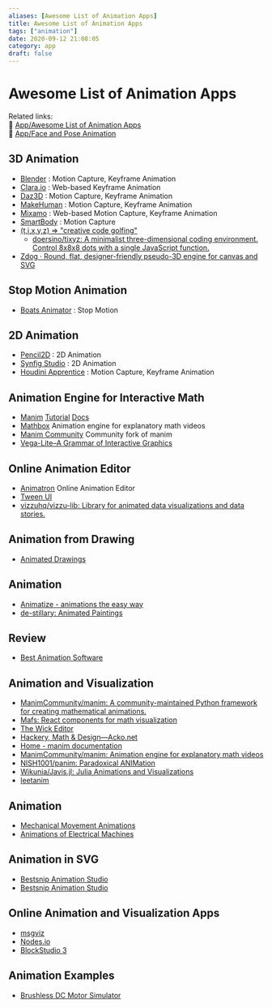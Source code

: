 ```yaml
---
aliases: [Awesome List of Animation Apps]
title: Awesome List of Animation Apps
tags: ["animation"]
date: 2020-09-12 21:08:05
category: app
draft: false
---
```


# Awesome List of Animation Apps

Related links:  
🔗 [App/Awesome List of Animation Apps](animation-app.md)  
🔗 [App/Face and Pose Animation](face-pose-animation.md)

## 3D Animation

- [Blender](https://www.blender.org/) : Motion Capture, Keyframe Animation
- [Clara.io](https://clara.io/) : Web-based Keyframe Animation
- [Daz3D](https://www.daz3d.com/daz_studio) : Motion Capture, Keyframe Animation
- [MakeHuman](https://www.makehumancommunity.org/) : Motion Capture, Keyframe Animation
- [Mixamo](https://www.mixamo.com/#/) : Web-based Motion Capture, Keyframe Animation
- [SmartBody](https://smartbody.ict.usc.edu/about) : Motion Capture
- [(t,i,x,y,z) => "creative code golfing"](https://doersino.github.io/tixyz/?code=Math.sin%28x*y*z%2F128%2Bt%29)
    - [doersino/tixyz: A minimalist three-dimensional coding environment. Control 8x8x8 dots with a single JavaScript function.](https://github.com/doersino/tixyz)
- [Zdog · Round, flat, designer-friendly pseudo-3D engine for canvas and SVG](https://zzz.dog/)

## Stop Motion Animation

- [Boats Animator](https://www.charlielee.uk/boats-animator/) : Stop Motion

## 2D Animation

- [Pencil2D](https://www.pencil2d.org/) : 2D Animation
- [Synfig Studio](https://www.synfig.org/) : 2D Animation
- [Houdini Apprentice](https://www.sidefx.com/) : Motion Capture, Keyframe Animation

## Animation Engine for Interactive Math

- [Manim](https://github.com/3b1b/manim) [Tutorial](https://talkingphysics.wordpress.com/2019/01/08/getting-started-animating-with-manim-and-python-3-7/) [Docs](https://eulertour.com/docs/)
- [Mathbox](https://github.com/unconed/mathbox) Animation engine for explanatory math videos
- [Manim Community](https://github.com/ManimCommunity/manim) Community fork of manim
- [Vega-Lite–A Grammar of Interactive Graphics](https://vega.github.io/vega-lite/)

## Online Animation Editor

- [Animatron](https://www.animatron.com/) Online Animation Editor
- [Tween UI](https://tweenui.com/animator/)
- [vizzuhq/vizzu-lib: Library for animated data visualizations and data stories.](https://github.com/vizzuhq/vizzu-lib)

## Animation from Drawing

- [Animated Drawings](https://sketch.metademolab.com/)

## Animation

- [Animatize - animations the easy way](https://animatize.com/)
- [de-stillary: Animated Paintings](https://sketchy.cs.brown.edu/textures/#/textures/)

## Review

- [Best Animation Software](https://all3dp.com/1/best-20-3d-animation-software/#smartbody)

## Animation and Visualization

- [ManimCommunity/manim: A community-maintained Python framework for creating mathematical animations.](https://github.com/ManimCommunity/manim)
- [Mafs: React components for math visualization](https://mafs.dev/)
- [The Wick Editor](https://www.wickeditor.com/#/)
- [Hackery, Math & Design—Acko.net](https://acko.net/)
- [Home - manim documentation](https://3b1b.github.io/manim/index.html)
- [ManimCommunity/manim: Animation engine for explanatory math videos](https://github.com/ManimCommunity/manim/)
- [NISH1001/panim: Paradoxical ANIMation](https://github.com/NISH1001/panim)
- [Wikunia/Javis.jl: Julia Animations and Visualizations](https://github.com/Wikunia/Javis.jl)
- [leetanim](https://leetanim.com/)

## Animation

- [Mechanical Movement Animations](http://507movements.com/)
- [Animations of Electrical Machines](http://people.ece.umn.edu/users/riaz/animations/listanimations.html)

## Animation in SVG

- [Bestsnip Animation Studio](https://bestsnip.com/mobile/)
- [Bestsnip Animation Studio](https://bestsnip.com/svg_animation/)

## Online Animation and Visualization Apps

- [msgviz](https://www.msgviz.com/edit/VZbEOj49U)
- [Nodes.io](https://nodes.io/)
- [BlockStudio 3](https://www.blockstud.io/)

## Animation Examples

- [Brushless DC Motor Simulator](https://simulators.drbasheers.com/UCI/x497.6/motor/open_loop_no_pwm.html)

